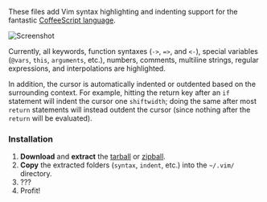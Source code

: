 These files add Vim syntax highlighting and indenting support for the fantastic
[CoffeeScript language](http://coffeescript.org).

![Screenshot](http://i.imgur.com/9T58b.png)

Currently, all keywords, function syntaxes (`->`, `=>`, and `<-`), special
variables (`@vars`, `this`, `arguments`, etc.), numbers, comments, multiline
strings, regular expressions, and interpolations are highlighted.

In addition, the cursor is automatically indented or outdented based on the
surrounding context. For example, hitting the return key after an `if` statement
will indent the cursor one `shiftwidth`; doing the same after most `return`
statements will instead outdent the cursor (since nothing after the `return`
will be evaluated).

### Installation

1. **Download** and **extract** the [tarball] or [zipball].
2. **Copy** the extracted folders (`syntax`, `indent`, etc.) into the `~/.vim/`
   directory.
3. ???
4. Profit!

[tarball]: http://github.com/kchmck/vim-coffee-script/tarball/master
[zipball]: http://github.com/kchmck/vim-coffee-script/zipball/master
